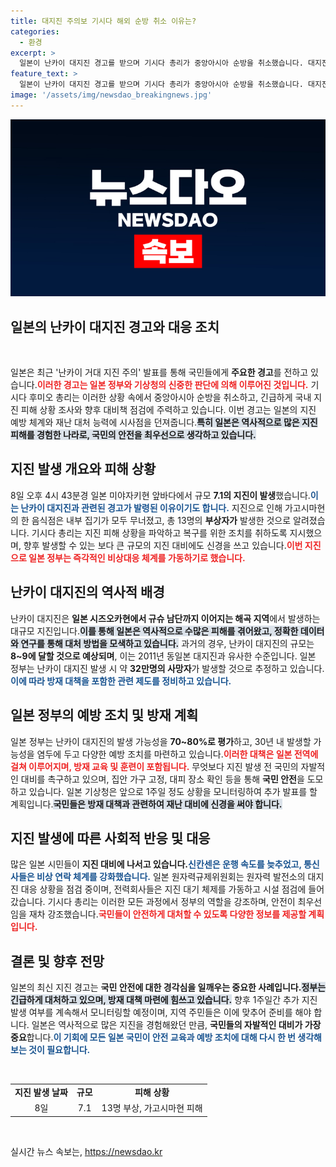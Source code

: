 ```yaml
---
title: 대지진 주의보 기시다 해외 순방 취소 이유는?
categories:
  - 환경
excerpt: >
  일본이 난카이 대지진 경고를 받으며 기시다 총리가 중앙아시아 순방을 취소했습니다. 대지진 발생 가능성이 높아지는 가운데, 일본 정부는 국민 안전을 위해 긴급 방재 대책에 돌입했습니다.
feature_text: >
  일본이 난카이 대지진 경고를 받으며 기시다 총리가 중앙아시아 순방을 취소했습니다. 대지진 발생 가능성이 높아지는 가운데, 일본 정부는 국민 안전을 위해 긴급 방재 대책에 돌입했습니다.
image: '/assets/img/newsdao_breakingnews.jpg'
---
```


<p><img src="/assets/img/newsdao_breakingnews.jpg" alt="cryptoinkorea 속보" /></p>

<h2 data-ke-size="size26">일본의 난카이 대지진 경고와 대응 조치</h2>

<p data-ke-size="size16">&nbsp;</p>

<p>일본은 최근 '난카이 거대 지진 주의' 발표를 통해 국민들에게 <strong>주요한 경고</strong>를 전하고 있습니다.<b><span style="color: #ee2323;">이러한 경고는 일본 정부와 기상청의 신중한 판단에 의해 이루어진 것입니다.</span></b> 기시다 후미오 총리는 이러한 상황 속에서 중앙아시아 순방을 취소하고, 긴급하게 국내 지진 피해 상황 조사와 향후 대비책 점검에 주력하고 있습니다. 이번 경고는 일본의 지진 예방 체계와 재난 대처 능력에 시사점을 던져줍니다.<b><span style="background-color: #21538527;">특히 일본은 역사적으로 많은 지진 피해를 경험한 나라로, 국민의 안전을 최우선으로 생각하고 있습니다.</span></b></p>

<h2>지진 발생 개요와 피해 상황</h2>

<p>8일 오후 4시 43분경 일본 미야자키현 앞바다에서 규모 <strong>7.1의 지진이 발생</strong>했습니다.<b><span style="color: #1a5490;">이는 난카이 대지진과 관련된 경고가 발령된 이유이기도 합니다.</span></b> 지진으로 인해 가고시마현의 한 음식점은 내부 집기가 모두 무너졌고, 총 13명의 <strong>부상자가</strong> 발생한 것으로 알려졌습니다. 기시다 총리는 지진 피해 상황을 파악하고 복구를 위한 조치를 취하도록 지시했으며, 향후 발생할 수 있는 보다 큰 규모의 지진 대비에도 신경을 쓰고 있습니다.<b><span style="color: #ee2323;">이번 지진으로 일본 정부는 즉각적인 비상대응 체계를 가동하기로 했습니다.</span></b></p>

<h2>난카이 대지진의 역사적 배경</h2>

<p>난카이 대지진은 <strong>일본 시즈오카현에서 규슈 남단까지 이어지는 해곡 지역</strong>에서 발생하는 대규모 지진입니다.<b><span style="background-color: #21538527;">이를 통해 일본은 역사적으로 수많은 피해를 겪어왔고, 정확한 데이터와 연구를 통해 대처 방법을 모색하고 있습니다.</span></b> 과거의 경우, 난카이 대지진의 규모는 <strong>8~9에 달할 것으로 예상되며</strong>, 이는 2011년 동일본 대지진과 유사한 수준입니다. 일본 정부는 난카이 대지진 발생 시 약 <strong>32만명의 사망자</strong>가 발생할 것으로 추정하고 있습니다.<b><span style="color: #1a5490;">이에 따라 방재 대책을 포함한 관련 제도를 정비하고 있습니다.</span></b></p>

<h2>일본 정부의 예방 조치 및 방재 계획</h2>

<p>일본 정부는 난카이 대지진의 발생 가능성을 <strong>70~80%로 평가</strong>하고, 30년 내 발생할 가능성을 염두에 두고 다양한 예방 조치를 마련하고 있습니다.<b><span style="color: #ee2323;">이러한 대책은 일본 전역에 걸쳐 이루어지며, 방재 교육 및 훈련이 포함됩니다.</span></b> 무엇보다 지진 발생 전 국민의 자발적인 대비를 촉구하고 있으며, 집안 가구 고정, 대피 장소 확인 등을 통해 <strong>국민 안전</strong>을 도모하고 있습니다. 일본 기상청은 앞으로 1주일 정도 상황을 모니터링하여 추가 발표를 할 계획입니다.<b><span style="background-color: #21538527;">국민들은 방재 대책과 관련하여 재난 대비에 신경을 써야 합니다.</span></b></p>

<h2>지진 발생에 따른 사회적 반응 및 대응</h2>

<p>많은 일본 시민들이 <strong>지진 대비에 나서고 있습니다.</strong><b><span style="color: #1a5490;">신칸센은 운행 속도를 늦추었고, 통신사들은 비상 연락 체계를 강화했습니다.</span></b> 일본 원자력규제위원회는 원자력 발전소의 대지진 대응 상황을 점검 중이며, 전력회사들은 지진 대기 체제를 가동하고 시설 점검에 들어갔습니다. 기시다 총리는 이러한 모든 과정에서 정부의 역할을 강조하며, 안전이 최우선임을 재차 강조했습니다.<b><span style="color: #ee2323;">국민들이 안전하게 대처할 수 있도록 다양한 정보를 제공할 계획입니다.</span></b></p>

<h2>결론 및 향후 전망</h2>

<p>일본의 최신 지진 경고는 <strong>국민 안전에 대한 경각심을 일깨우는 중요한 사례입니다.</strong><b><span style="background-color: #21538527;">정부는 긴급하게 대처하고 있으며, 방재 대책 마련에 힘쓰고 있습니다.</span></b> 향후 1주일간 추가 지진 발생 여부를 계속해서 모니터링할 예정이며, 지역 주민들은 이에 맞추어 준비를 해야 합니다. 일본은 역사적으로 많은 지진을 경험해왔던 만큼, <strong>국민들의 자발적인 대비가 가장 중요</strong>합니다.<b><span style="color: #1a5490;">이 기회에 모든 일본 국민이 안전 교육과 예방 조치에 대해 다시 한 번 생각해보는 것이 필요합니다.</span></b></p>

<p data-ke-size="size16">&nbsp;</p>

<table style="width: 100%; border-collapse: collapse;">
    <tbody>
        <tr>
            <td style="text-align: center; height: 17px;"><b>지진 발생 날짜</b></td>
            <td style="text-align: center; height: 17px;"><b>규모</b></td>
            <td style="text-align: center; height: 17px;"><b>피해 상황</b></td>
        </tr>
        <tr>
            <td style="text-align: center; height: 17px;">8일</td>
            <td style="text-align: center; height: 17px;">7.1</td>
            <td style="text-align: center; height: 17px;">13명 부상, 가고시마현 피해</td>
        </tr>
    </tbody>
</table>

<p data-ke-size="size16">&nbsp;</p>
실시간 뉴스 속보는, <a href="https://newsdao.kr" rel="dofollow">https://newsdao.kr</a>


